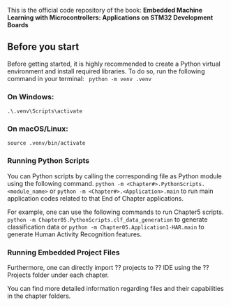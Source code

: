 This is the official code repository of the book:
**Embedded Machine Learning with Microcontrollers: Applications on STM32 Development Boards**

## Before you start
Before getting started, it is highly recommended to create a Python virtual environment and install required libraries. To do so, run the following command in your terminal:
``` python -m venv .venv```
### On Windows:
```.\.venv\Scripts\activate```
### On macOS/Linux:
```source .venv/bin/activate```

### Running Python Scripts
You can Python scripts by calling the corresponding file as Python module using the following command.
```python -m <Chapter#>.PythonScripts.<module_name>```
or
```python -m <Chapter#>.<Application>.main``` to run main application codes related to that End of Chapter applications.

For example, one can use the following commands to run Chapter5 scripts.
```python -m Chapter05.PythonScripts.clf_data_generation``` to generate classification data
or 
```python -m Chapter05.Application1-HAR.main``` to generate Human Activity Recognition features.

### Running Embedded Project Files

Furthermore, one can directly import ?? projects to ?? IDE using the ?? Projects folder under each chapter.

<TBD>

You can find more detailed information regarding files and their capabilities in the chapter folders.
